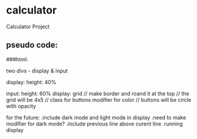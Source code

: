 # calculator
Calculator Project 
 
 ## pseudo code:
 
 ###html:
 
two divs - display & input
 
display: 
  height: 40%

input: 
  height: 60%
  display: grid
  // make border and roand it at the top 
  // the grid will be 4x5
  // class for buttons modifier for color
  // buttons will be circle with opacity
  
for the future:
.include dark mode and light mode in display
  .need to make modifier for dark mode?
.include previous line above curent line 
.running display
